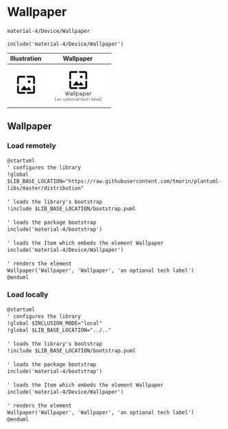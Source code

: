 # Wallpaper


```text
material-4/Device/Wallpaper
```

```text
include('material-4/Device/Wallpaper')
```



| Illustration | Wallpaper |
| :---: | :---: |
| ![illustration for Illustration](../../material-4/Device/Wallpaper.png) | ![illustration for Wallpaper](../../material-4/Device/Wallpaper.Local.png) |




## Wallpaper

### Load remotely
```plantuml
@startuml
' configures the library
!global $LIB_BASE_LOCATION="https://raw.githubusercontent.com/tmorin/plantuml-libs/master/distribution"

' loads the library's bootstrap
!include $LIB_BASE_LOCATION/bootstrap.puml

' loads the package bootstrap
include('material-4/bootstrap')

' loads the Item which embeds the element Wallpaper
include('material-4/Device/Wallpaper')

' renders the element
Wallpaper('Wallpaper', 'Wallpaper', 'an optional tech label')
@enduml
```

### Load locally
```plantuml
@startuml
' configures the library
!global $INCLUSION_MODE="local"
!global $LIB_BASE_LOCATION="../.."

' loads the library's bootstrap
!include $LIB_BASE_LOCATION/bootstrap.puml

' loads the package bootstrap
include('material-4/bootstrap')

' loads the Item which embeds the element Wallpaper
include('material-4/Device/Wallpaper')

' renders the element
Wallpaper('Wallpaper', 'Wallpaper', 'an optional tech label')
@enduml
```

